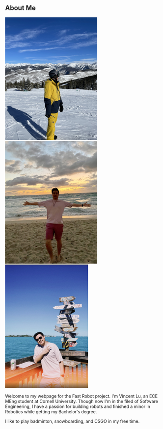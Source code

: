 ## About Me

<img src="IMG_3208.jpeg" alt="drawing" width="300"/> <img src="IMG_3452.jpeg" alt="drawing" width="300"/> <img src="IMG_3514.JPG" alt="drawing" width="270"/>

Welcome to my webpage for the Fast Robot project. I'm Vincent Lu, an ECE MEng student at Cornell University. Though now I'm in the filed of Software Engineering, I have a passion for building robots and finished a minor in Robotics while getting my Bachelor's degree.

I like to play badminton, snowboarding, and CSGO in my free time. 
